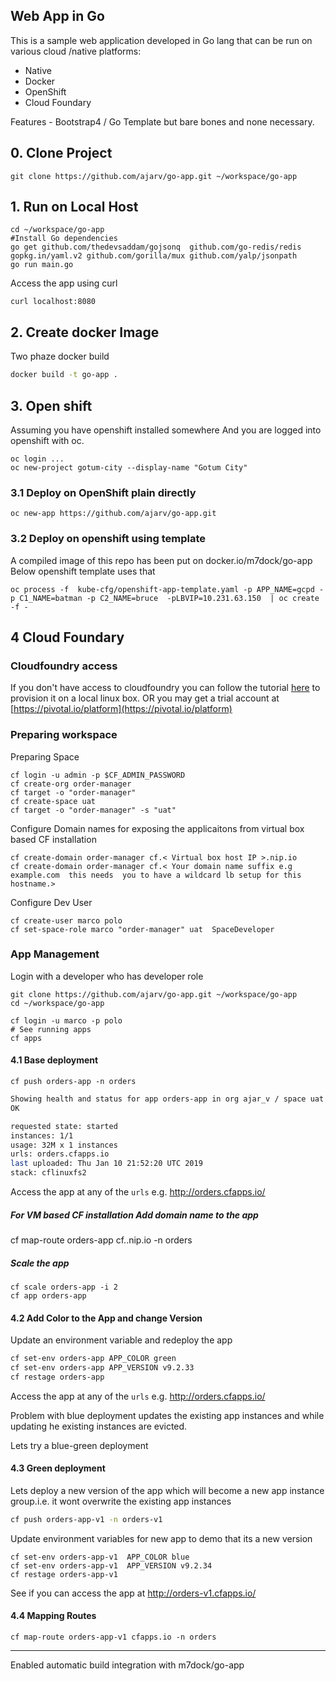 ## Web App in Go

This is a sample web application developed in Go lang that can be run on various cloud /native platforms:

- Native
- Docker
- OpenShift
- Cloud Foundary

Features - Bootstrap4 / Go Template but bare bones and none necessary.

## 0. Clone Project

```
git clone https://github.com/ajarv/go-app.git ~/workspace/go-app
```

## 1. Run on Local Host

```
cd ~/workspace/go-app
#Install Go dependencies
go get github.com/thedevsaddam/gojsonq  github.com/go-redis/redis gopkg.in/yaml.v2 github.com/gorilla/mux github.com/yalp/jsonpath
go run main.go
```

Access the app using curl

```
curl localhost:8080
```

## 2. Create docker Image

Two phaze docker build

```sh
docker build -t go-app .
```

## 3. Open shift

Assuming you have openshift installed somewhere
And you are logged into openshift with oc.

```
oc login ...
oc new-project gotum-city --display-name "Gotum City"

```

### 3.1 Deploy on OpenShift plain directly

```
oc new-app https://github.com/ajarv/go-app.git
```

### 3.2 Deploy on openshift using template

A compiled image of this repo has been put on docker.io/m7dock/go-app
Below openshift template uses that

```
oc process -f  kube-cfg/openshift-app-template.yaml -p APP_NAME=gcpd -p C1_NAME=batman -p C2_NAME=bruce  -pLBVIP=10.231.63.150  | oc create -f -
```

## 4 Cloud Foundary

### Cloudfoundry access

If you don't have access to cloudfoundry you can follow the tutorial [here](http://operator-workshop.cloudfoundry.org/agenda/) to provision it on a local linux box.
OR
you may get a trial account at [https://pivotal.io/platform](https://pivotal.io/platform)

### Preparing workspace

Preparing Space

```
cf login -u admin -p $CF_ADMIN_PASSWORD
cf create-org order-manager
cf target -o "order-manager"
cf create-space uat
cf target -o "order-manager" -s "uat"
```

Configure Domain names for exposing the applicaitons from virtual box based CF installation

```
cf create-domain order-manager cf.< Virtual box host IP >.nip.io
cf create-domain order-manager cf.< Your domain name suffix e.g    example.com  this needs  you to have a wildcard lb setup for this hostname.>
```

Configure Dev User

```
cf create-user marco polo
cf set-space-role marco "order-manager" uat  SpaceDeveloper
```

### App Management

Login with a developer who has developer role
```
git clone https://github.com/ajarv/go-app.git ~/workspace/go-app
cd ~/workspace/go-app

cf login -u marco -p polo
# See running apps
cf apps
```

#### 4.1 Base deployment

```
cf push orders-app -n orders

```

```bash
Showing health and status for app orders-app in org ajar_v / space uat as ajar_v@yahoo.com...
OK

requested state: started
instances: 1/1
usage: 32M x 1 instances
urls: orders.cfapps.io
last uploaded: Thu Jan 10 21:52:20 UTC 2019
stack: cflinuxfs2
```

Access the app at any of the `urls` e.g. http://orders.cfapps.io/

##### For VM based CF installation Add domain name to the app

cf map-route orders-app cf.<IP>.nip.io -n orders

##### Scale the app

```
cf scale orders-app -i 2
cf app orders-app
```

#### 4.2 Add Color to the App and change Version

Update an environment variable and redeploy the app

```bash
cf set-env orders-app APP_COLOR green
cf set-env orders-app APP_VERSION v9.2.33
cf restage orders-app
```

Access the app at any of the `urls` e.g. http://orders.cfapps.io/

Problem with blue deployment updates the existing app instances and while updating he existing instances are evicted.

Lets try a blue-green deployment

#### 4.3 Green deployment

Lets deploy a new version of the app which will become a new app instance group.i.e. it wont overwrite the existing app instances

```bash
cf push orders-app-v1 -n orders-v1
```

Update environment variables for new app to demo that its a new version

```
cf set-env orders-app-v1  APP_COLOR blue
cf set-env orders-app-v1  APP_VERSION v9.2.34
cf restage orders-app-v1

```

See if you can access the app at http://orders-v1.cfapps.io/

#### 4.4 Mapping Routes

```
cf map-route orders-app-v1 cfapps.io -n orders

```


---
Enabled automatic build integration with m7dock/go-app
